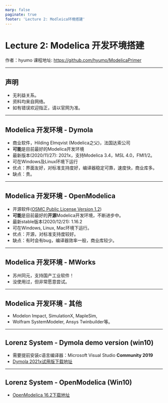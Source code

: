 ```yaml
---
marp: false
paginate: true
footer: 'Lecture 2: Modleica环境搭建'
---
```


# Lecture 2: Modelica 开发环境搭建
作者：hyumo
课程地址: https://github.com/hyumo/ModelicaPrimer

----
## 声明
- 无利益关系。
- 资料均来自网络。
- 如有错误欢迎指正，请以官网为准。 
----
## Modelica 开发环境 - Dymola
- 商业软件，Hilding Elmqvist (Modelica之父)，法国达索公司 
- **可能**是目前最好的Modelica开发环境
- 最新版本(2020/11/27): 2021x，支持Modelica 3.4，MSL 4.0，FMI1/2。
- 可在Windows及Linux环境下运行
- 优点：界面友好，对标准支持度好，编译器稳定可靠，速度快，商业库多。
- 缺点：贵。
----
## Modelica 开发环境 - OpenModelica
- 开源软件([OSMC Public License Version 1.2](https://openmodelica.org/useresresources/license))
- **可能**是目前最好的**开源**Modelica开发环境，不断进步中。
- 最新stable版本(2020/12/21): 1.16.2
- 可在Windows, Linux, Mac环境下运行。
- 优点：开源，对标准支持度较好。
- 缺点：有时会有bug，编译器效率一般，商业库较少。
----
## Modelica 开发环境 - MWorks 
  - 苏州同元，支持国产工业软件！
  - 没使用过，但非常愿意尝试。
----
## Modelica 开发环境 - 其他
- Modelon Impact, SimulationX, MapleSim, 
- Wolfram SystemModeler, Ansys Twinbuilder等。

----
## Lorenz System - Dymola demo version (win10) 
- 需要提前安装c语言编译器：Microsoft Visual Studio **Community 2019**
- [Dymola 2021x试用版下载地址](https://www.3ds.com/products-services/catia/products/dymola/latest-release/)

----
## Lorenz System - OpenModelica (Win10)
- [OpenModelica 16.2下载地址](https://www.openmodelica.org/newss/211-december-21-2020-openmodelica-1-16-2-released)
